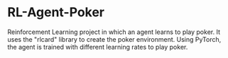 # RL-Agent-Poker

Reinforcement Learning project in which an agent learns to play poker. It uses the "rlcard" library to create the poker environment. Using PyTorch, the agent is trained with different learning rates to play poker.
